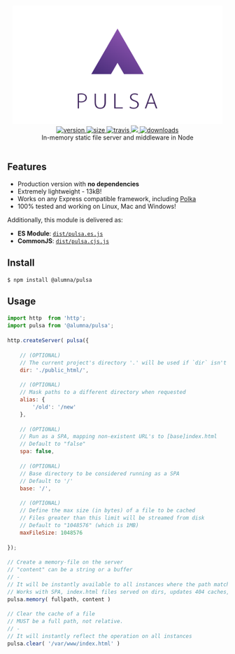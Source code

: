 <div align="center">
	<img src="https://github.com/alumna/pulsa/raw/master/pulsa.svg?sanitize=true" alt="pulsa" width="480" height="270" />
</div>

<div align="center">
	<a href="https://npmjs.org/package/@alumna/pulsa">
		<img src="https://badgen.now.sh/npm/v/@alumna/pulsa" alt="version" />
	</a>
	<a href="https://npmjs.org/package/@alumna/pulsa">
		<img src="https://badgen.net/bundlephobia/min/@alumna/pulsa" alt="size" />
	</a>
	<a href="https://travis-ci.org/alumna/pulsa">
		<img src="https://travis-ci.org/alumna/pulsa.svg?branch=master" alt="travis" />
	</a>
	<a href="https://codecov.io/gh/alumna/pulsa">
		<img src="https://codecov.io/gh/alumna/pulsa/branch/master/graph/badge.svg" />
	</a>
	<a href="https://npmjs.org/package/@alumna/pulsa">
		<img src="https://badgen.now.sh/npm/dm/@alumna/pulsa" alt="downloads" />
	</a>
</div>

<div align="center">In-memory static file server and middleware in Node</div>

<br/>

## Features

* Production version with **no dependencies**
* Extremely lightweight - 13kB!
* Works on any Express compatible framework, including [Polka](https://github.com/lukeed/polka)
* 100% tested and working on Linux, Mac and Windows!

Additionally, this module is delivered as:

* **ES Module**: [`dist/pulsa.es.js`](https://unpkg.com/@alumna/pulsa/dist/pulsa.es.js)
* **CommonJS**: [`dist/pulsa.cjs.js`](https://unpkg.com/@alumna/pulsa/dist/pulsa.cjs.js)


## Install

```
$ npm install @alumna/pulsa
```


## Usage

```js
import http  from 'http';
import pulsa from '@alumna/pulsa';

http.createServer( pulsa({

	// (OPTIONAL)
	// The current project's directory '.' will be used if `dir` isn't passed
	dir: './public_html/',

	// (OPTIONAL)
	// Mask paths to a different directory when requested
	alias: {
		'/old': '/new'
	},

	// (OPTIONAL)
	// Run as a SPA, mapping non-existent URL's to [base]index.html
	// Default to "false"
	spa: false,

	// (OPTIONAL)
	// Base directory to be considered running as a SPA
	// Default to '/'
	base: '/',

	// (OPTIONAL)
	// Define the max size (in bytes) of a file to be cached
	// Files greater than this limit will be streamed from disk
	// Default to "1048576" (which is 1MB)
	maxFileSize: 1048576
	
});

// Create a memory-file on the server
// "content" can be a string or a buffer
// -
// It will be instantly available to all instances where the path matches
// Works with SPA, index.html files served on dirs, updates 404 caches, etc
pulsa.memory( fullpath, content )

// Clear the cache of a file
// MUST be a full path, not relative.
// -
// It will instantly reflect the operation on all instances
pulsa.clear( '/var/www/index.html' )
```

